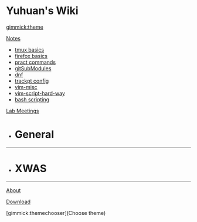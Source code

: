 <!--
  -- Yuhuan's Wiki
  -- Do NOT remove the leading `#` character.
  -->

# Yuhuan's Wiki


<!--
  -- Default theme
  -- (Read: http://dynalon.github.io/mdwiki/#!customizing.md#Theme_chooser)
  -->

[gimmick:theme](flatly)


<!--
  -- Navigation
  -- (Read: http://dynalon.github.io/mdwiki/#!quickstart.md#Adding_a_navigation)
  -->

<!--
   -[Notes]()
   -    * # tmux
   -    * [tmux basics](pages/tmuxBasics.md)
   -    - - - -
   -
   -[About](pages/about.md)
   -
   -[Download](pages/download.md)
   -
   -->
 <!--A more complex navigation example: ------------------------------------------>

[Notes]()

  * [tmux basics](pages/notes/tmuxBasics.md)
  * [firefox basics](pages/notes/firefox-keyboard-shortcuts.md)
  * [pract commands](pages/notes/pract-Commands.md)
  * [gitSubModules](pages/notes/gitSubModules.md)
  * [dnf](pages/notes/dnf-pkg-manager.md)
  * [trackpt config](pages/notes/trackpoint-config.md)
  * [vim-misc](pages/notes/vim-misc.md)
  * [vim-script-hard-way](pages/notes/learnVimScriptTHW/learnVS.md)
  * [bash scripting](pages/notes/bashScriptGuide/bash.md)

[Lab Meetings]()

  * # General
  - - - -
  * # XWAS
  - - - -

[About](pages/about.md)

[Download](pages/download.md)

<!------------------------------------------------------------------------------ -->

<!--
  -- Change the Language
  -- Could be useful when there's more than one language wiki.
  -->

<!--
[Change the Language]()

  * [English (United States)](/en_US/)
  * [English (United Kingdom)](/en_GB/)
  * [Italian](/it/)
-->

<!--
  -- Let the user choose a theme
  -- (Read: http://dynalon.github.io/mdwiki/#!quickstart.md#Adding_a_navigation)
  -->


[gimmick:themechooser](Choose theme)

